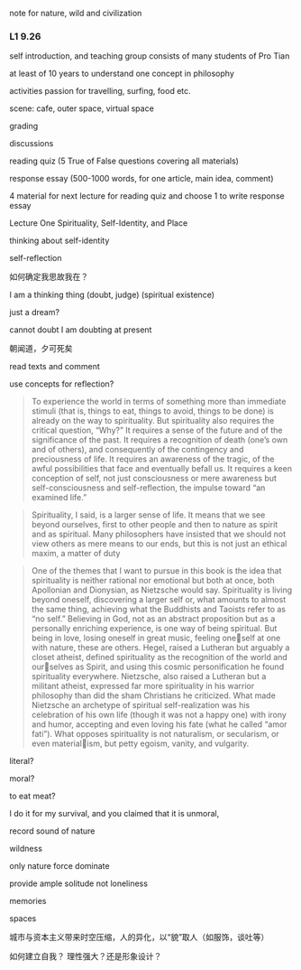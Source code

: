 note for nature, wild and civilization

### L1 9.26

self introduction, and teaching group consists of many students of Pro Tian 

at least of 10 years to understand one concept in philosophy

activities passion for travelling, surfing, food etc.

scene: cafe, outer space, virtual space



grading

discussions

reading quiz (5 True of False questions covering all materials)



response essay (500-1000 words, for one article, main idea, comment)

4 material for next lecture for reading quiz and choose 1 to write response essay



Lecture One Spirituality, Self-Identity, and Place

thinking about self-identity

self-reflection

如何确定我思故我在？

I am a thinking thing (doubt, judge) (spiritual existence)



just a dream?

cannot doubt I am doubting at present



朝闻道，夕可死矣



read texts and comment



use concepts for reflection?



> To experience the world in terms of something more than immediate stimuli (that is, things to eat, things to avoid, things to be done) is already on the way to spirituality. But spirituality also requires the critical question, “Why?” It requires a sense of the future and of the significance of the past. It requires a recognition of death (one’s own and of others), and consequently of the contingency and preciousness of life. It requires an awareness of the tragic, of the awful possibilities that face and eventually befall us. It requires a keen conception of self, not just consciousness or mere awareness but self-consciousness and self-reflection, the impulse toward “an examined life.”



> Spirituality, I said, is a larger sense of life. It means that we see beyond ourselves, first to other people and then to nature as spirit and as spiritual. Many philosophers have insisted that we should not view others as mere means to our ends, but this is not just an ethical maxim, a matter of duty



> One of the themes that I want to pursue in this book is the idea that spirituality is neither rational nor emotional but both at once, both Apollonian and Dionysian, as Nietzsche would say. Spirituality is living beyond oneself, discovering a larger self or, what amounts to almost the same thing, achieving what the Buddhists and Taoists refer to as “no self.” Believing in God, not as an abstract proposition but as a personally enriching experience, is one way of being spiritual. But being in love, losing oneself in great music, feeling oneself at one with nature, these are others. Hegel, raised a Lutheran but arguably a closet atheist, defined spirituality as the recognition of the world and ourselves as Spirit, and using this cosmic personification he found spirituality everywhere. Nietzsche, also raised a Lutheran but a militant atheist, expressed far more spirituality in his warrior philosophy than did the sham Christians he criticized. What made Nietzsche an archetype of spiritual self-realization was his celebration of his own life (though it was not a happy one) with irony and humor, accepting and even loving his fate (what he called “amor fati”). What opposes spirituality is not naturalism, or secularism, or even materialism, but petty egoism, vanity, and vulgarity.

literal?

moral?

to eat meat?

I do it for my survival, and you claimed that it is unmoral,   



record sound of nature



wildness

only nature force dominate

provide ample solitude not loneliness

memories

spaces



城市与资本主义带来时空压缩，人的异化，以“貌”取人（如服饰，谈吐等）

如何建立自我？ 理性强大？还是形象设计？